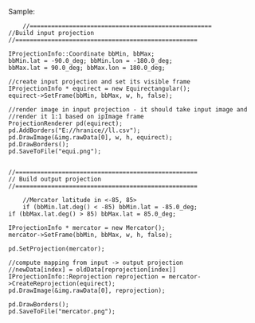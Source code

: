 
Sample:

        //===================================================
	//Build input projection
	//===================================================

	IProjectionInfo::Coordinate bbMin, bbMax;
	bbMin.lat = -90.0_deg; bbMin.lon = -180.0_deg;	
	bbMax.lat = 90.0_deg; bbMax.lon = 180.0_deg;
	
	//create input projection and set its visible frame
	IProjectionInfo * equirect = new Equirectangular();
	equirect->SetFrame(bbMin, bbMax, w, h, false);

	//render image in input projection - it should take input image and
	//render it 1:1 based on ipImage frame
	ProjectionRenderer pd(equirect);
	pd.AddBorders("E://hranice//ll.csv");
	pd.DrawImage(&img.rawData[0], w, h, equirect);
	pd.DrawBorders();
	pd.SaveToFile("equi.png");


	//===================================================
	// Build output projection
	//===================================================

        //Mercator latitude in <-85, 85>
        if (bbMin.lat.deg() < -85) bbMin.lat = -85.0_deg;			
	if (bbMax.lat.deg() > 85) bbMax.lat = 85.0_deg;
	
	IProjectionInfo * mercator = new Mercator();	
	mercator->SetFrame(bbMin, bbMax, w, h, false);
								
	pd.SetProjection(mercator);
	
	//compute mapping from input -> output projection
	//newData[index] = oldData[reprojection[index]]
	IProjectionInfo::Reprojection reprojection = mercator->CreateReprojection(equirect);
	pd.DrawImage(&img.rawData[0], reprojection);

	pd.DrawBorders();
	pd.SaveToFile("mercator.png");

	
